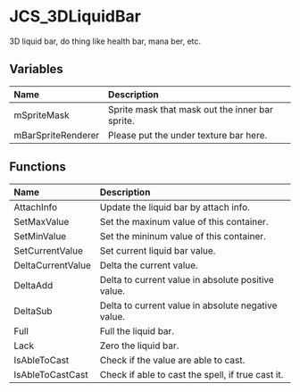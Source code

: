 # JCS_3DLiquidBar

3D liquid bar, do thing like health bar, mana ber, etc.

## Variables

| Name | Description |
|:---|:---|
| mSpriteMask | Sprite mask that mask out the inner bar sprite. |
| mBarSpriteRenderer | Please put the under texture bar here. |

## Functions

| Name | Description |
|:---|:---|
| AttachInfo | Update the liquid bar by attach info. |
| SetMaxValue | Set the maxinum value of this container. |
| SetMinValue | Set the mininum value of this container. |
| SetCurrentValue | Set current liquid bar value. |
| DeltaCurrentValue | Delta the current value. |
| DeltaAdd | Delta to current value in absolute positive value. |
| DeltaSub | Delta to current value in absolute negative value. |
| Full | Full the liquid bar. |
| Lack | Zero the liquid bar. |
| IsAbleToCast | Check if the value are able to cast. |
| IsAbleToCastCast | Check if able to cast the spell, if true cast it. |
